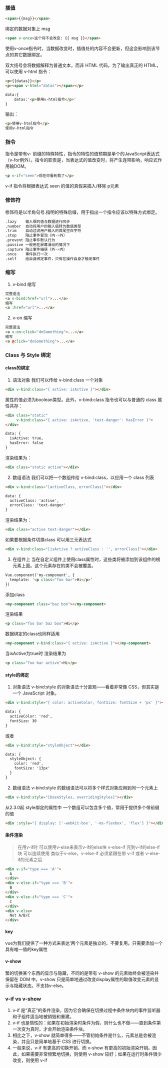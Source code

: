 ### 插值
```html
<span>{{msg}}</span>
```
绑定的数据对象上 msg 
```html
<span v-once>这个将不会改变: {{ msg }}</span>
```
使用v-once指令时，当数据改变时，插值处的内容不会更新，但这会影响到该节点的其它数据绑定。

双大括号会将数据解释为普通文本，而非 HTML 代码。为了输出真正的 HTML，可以使用 v-html 指令：
```html
<p>{{datas}}</p>
<p><span v-html="datas"></span></p>

data:{
    datas:'<p>使用v-html指令</p>'
}
```
输出：
```html
<p>使用v-html指令</p>
使用v-html指令
```
### 指令
指令是带有v- 前缀的特殊特性，指令的特性的值预期是单个的JavaScript表达式（v-for例外）。指令的职责是，当表达式的值改变时，将产生连带影响，响应式作用输DOM。
```html
<p v-if="seen">现在你看到我了</p>
```
v-if 指令将根据表达式 seen 的值的真假来插入/移除 p元素

### 修饰符
修饰符是以半角句号.指明的特殊后缀，用于指出一个指令应该以特殊方式绑定。
```bash
.lazy    输入框的值与数据进行同步 
.number  自动将用户的输入值转为数值类型
.trim    自动过滤用户输入的首尾空白字符
.stop    阻止事件冒泡（内->外）
.prevent 阻止事件默认行为
.passive 一般用在屏幕滑动的情况下
.capture 阻止事件捕获（外->内）
.once	 事件执行一次
.self	 给自身绑定事件，只有在操作自身才触发事件
```
### 缩写
1. v-bind 缩写
```html
完整语法 
<a v-bind:href="url">...</a>
缩写 
<a :href="url">...</a>
```
2. v-on 缩写
```html
完整语法 
<a v-on:click="doSomething">...</a>
缩写 
<a @click="doSomething">...</a>
```

### Class 与 Style 绑定
#### class的绑定
1. 语法对象 我们可以传给 v-bind:class 一个对象
```html
<div v-bind:class="{ active: isActive }"></div>
```
属性的值必须为boolean类型。此外，v-bind:class 指令也可以与普通的 class 属性共存：
```html
<div class="static"
     v-bind:class="{ active: isActive, 'text-danger': hasError }">
</div>

data: {
  isActive: true,
  hasError: false
}
```
渲染结果为：
```html
<div class="static active"></div>
```
2. 数组语法 我们可以把一个数组传给 v-bind:class，以应用一个 class 列表
```html
<div v-bind:class="[activeClass, errorClass]"></div>

data: {
  activeClass: 'active',
  errorClass: 'text-danger'
}
```
渲染结果为：
```html
<div class="active text-danger"></div>
```
如果要根据条件切换class 可以用三元表达式
```html
<div v-bind:class="[isActive ? activeClass : '', errorClass]"></div>
```
3. 在组件上
当在自定义组件上使用class属性时，这些类将被添加到该组件的根元素上面。这个元素存在的类不会被覆盖。
```html
Vue.component('my-component', {
  template: '<p class="foo bar">Hi</p>'
})
```
添加class
```html
<my-component class="baz boo"></my-component>
```
渲染结果
```html
<p class="foo bar baz boo">Hi</p>
```
数据绑定的class也同样适用
```html
<my-component v-bind:class="{ active: isActive }"></my-component>
```
当isActive为true时 渲染结果为
```html
<p class="foo bar active">Hi</p>
```
#### style的绑定
1. 对象语法
v-bind:style 的对象语法十分直观——看着非常像 CSS，但其实是一个 JavaScript 对象。
```html
<div v-bind:style="{ color: activeColor, fontSize: fontSize + 'px' }"></div>
```
```html
data: {
  activeColor: 'red',
  fontSize: 30
}
```
或者
```html
<div v-bind:style="styleObject"></div>
```
```html
data: {
  styleObject: {
    color: 'red',
    fontSize: '13px'
  }
}
```
2. 数组语法
v-bind:style 的数组语法可以将多个样式对象应用到同一个元素上
```html
<div v-bind:style="[baseStyles, overridingStyles]"></div>
```
从2.3.0起 style绑定的属性中 一个数组可以包含多个值，常用于提供多个带前缀的值
```html
<div :style="{ display: ['-webkit-box', '-ms-flexbox', 'flex'] }"></div>
```
#### 条件渲染
>在用v-if时 可以使用v-else来表示v-if的else块
>v-else-if 充到v-if的else-if块 可以连续使用
>类似于v-else，v-else-if 必须紧跟在带 v-if 或者 v-else-if的元素之后
```html
<div v-if="type === 'A'">
  A
</div>
<div v-else-if="type === 'B'">
  B
</div>
<div v-else-if="type === 'C'">
  C
</div>
<div v-else>
  Not A/B/C
</div>
```
#### key
vue为我们提供了一种方式来表达‘两个元素是独立的，不要复用。只需要添加一个具有唯一值的key属性

#### v-show
繁的切换某个东西的显示与隐藏，不同的是带有 v-show 的元素始终会被渲染并保留在 DOM 中。v-show 只是简单地通过改变display属性的取值改变元素的显示与隐藏状态。不支持v-else。
### v-if vs v-show
1. v-if 是“真正”的条件渲染，因为它会确保在切换过程中条件块内的事件监听器和子组件适当地被销毁和重建。
2. v-if 也是惰性的：如果在初始渲染时条件为假，则什么也不做——直到条件第一次变为真时，才会开始渲染条件块。
3. 相比之下，v-show 就简单得多——不管初始条件是什么，元素总是会被渲染，并且只是简单地基于 CSS 进行切换。
4. 一般来说，v-if 有更高的切换开销，而 v-show 有更高的初始渲染开销。因此，如果需要非常频繁地切换，则使用 v-show 较好；如果在运行时条件很少改变，则使用 v-if



